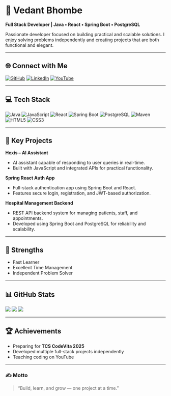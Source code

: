 # 💫 Vedant Bhombe
**Full Stack Developer | Java • React • Spring Boot • PostgreSQL**

Passionate developer focused on building practical and scalable solutions. I enjoy solving problems independently and creating projects that are both functional and elegant.

---

## 🌐 Connect with Me
[![GitHub](https://img.shields.io/badge/GitHub-000?style=for-the-badge&logo=github&logoColor=white)](https://github.com/vedant05bhombe-netizen)
[![LinkedIn](https://img.shields.io/badge/LinkedIn-0077B5?style=for-the-badge&logo=linkedin&logoColor=white)](https://linkedin.com/in/piyush-eon)
[![YouTube](https://img.shields.io/badge/YouTube-FF0000?style=for-the-badge&logo=youtube&logoColor=white)](#)

---

## 💻 Tech Stack
![Java](https://img.shields.io/badge/Java-ED8B00?style=for-the-badge&logo=openjdk&logoColor=white)
![JavaScript](https://img.shields.io/badge/JavaScript-F7DF1E?style=for-the-badge&logo=javascript&logoColor=black)
![React](https://img.shields.io/badge/React-20232A?style=for-the-badge&logo=react&logoColor=61DAFB)
![Spring Boot](https://img.shields.io/badge/Spring%20Boot-6DB33F?style=for-the-badge&logo=springboot&logoColor=white)
![PostgreSQL](https://img.shields.io/badge/PostgreSQL-316192?style=for-the-badge&logo=postgresql&logoColor=white)
![Maven](https://img.shields.io/badge/Maven-C71A36?style=for-the-badge&logo=apachemaven&logoColor=white)
![HTML5](https://img.shields.io/badge/HTML5-E34F26?style=for-the-badge&logo=html5&logoColor=white)
![CSS3](https://img.shields.io/badge/CSS3-1572B6?style=for-the-badge&logo=css3&logoColor=white)

---

## 🧩 Key Projects
**Hexis – AI Assistant**  
- AI assistant capable of responding to user queries in real-time.  
- Built with JavaScript and integrated APIs for practical functionality.  

**Spring React Auth App**  
- Full-stack authentication app using Spring Boot and React.  
- Features secure login, registration, and JWT-based authorization.  

**Hospital Management Backend**  
- REST API backend system for managing patients, staff, and appointments.  
- Developed using Spring Boot and PostgreSQL for reliability and scalability.  

---

## 🧠 Strengths
- Fast Learner  
- Excellent Time Management  
- Independent Problem Solver  

---

## 📊 GitHub Stats
![](https://github-readme-stats.vercel.app/api?username=vedant05bhombe-netizen&theme=radical&hide_border=false&include_all_commits=true&count_private=true)
![](https://github-readme-streak-stats.herokuapp.com/?user=vedant05bhombe-netizen&theme=radical&hide_border=false)
![](https://github-readme-stats.vercel.app/api/top-langs/?username=vedant05bhombe-netizen&theme=radical&hide_border=false&layout=compact)

---

## 🏆 Achievements
- Preparing for **TCS CodeVita 2025**  
- Developed multiple full-stack projects independently  
- Teaching coding on YouTube  

---

### ✍️ Motto
> “Build, learn, and grow — one project at a time.”
